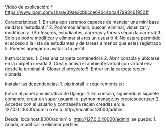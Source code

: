 Video de explicación:
    * https://www.loom.com/share/39ae3cbbcce64bc4b4a479984619501f

Caracteristicas:
    1. En esta app seremos capaces de manejar una mini base de datos 'estudiantil'
    2. Podremos añadir, buscar, eliminar, visualizar y modificar:
        a. (Profesores, estudiantes, carreras y tareas según la carrera)
    3. Solo se podra modificar y eliminar si eres un usuario
    4. No estara permitido el acceso a la lista de estudiantes y de tareas a menos que estes registrado
    5. Puedes agregar un avatar a tu perfil

Instrucciones:
    1. Crea una carpeta contenedora 
    2. Abrir consola y ubicarse en la carpeta creada
    3. Crea y activa el ambiente virtual con virtual env desde la terminal
    4. Clonar el proyecto 
    5. Entrar en la carpeta recien clonada

Instalar las dependencias:
    1. pip install -r requirements.txt

Entrar al panel aministrativo de Django:
    1. En consola, siguiendo el siguiete comando, crear un super usuario:
        a. python manage.py createsuperuser
    2. Acceder con el usuario y contraseña recien creadas en:
        a. 127.0.0.1:8000/admin o en 
        b. http://localhost:8000/admin

Desde 'localhost:8000/admin' o 'http://127.0.0.1:8000/admin' se puede:
    1. Añadir, modificar o eliminar perfiles 